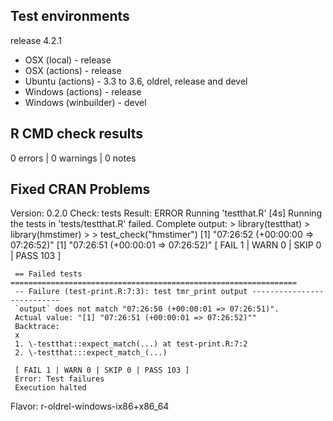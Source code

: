 ## Test environments

release 4.2.1

* OSX (local) - release
* OSX (actions) - release
* Ubuntu (actions) - 3.3 to 3.6, oldrel, release and devel
* Windows (actions) - release
* Windows (winbuilder) - devel

## R CMD check results

0 errors | 0 warnings | 0 notes

## Fixed CRAN Problems

Version: 0.2.0 
Check: tests 
Result: ERROR 
     Running 'testthat.R' [4s]
    Running the tests in 'tests/testthat.R' failed.
    Complete output:
     > library(testthat)
     > library(hmstimer)
     > 
     > test_check("hmstimer")
     [1] "07:26:52 (+00:00:00 => 07:26:52)"
     [1] "07:26:51 (+00:00:01 => 07:26:52)"
     [ FAIL 1 | WARN 0 | SKIP 0 | PASS 103 ]
     
     == Failed tests ================================================================
     -- Failure (test-print.R:7:3): test tmr_print output ---------------------------
     `output` does not match "07:26:50 (+00:00:01 => 07:26:51)".
     Actual value: "[1] "07:26:51 (+00:00:01 => 07:26:52)""
     Backtrace:
     x
     1. \-testthat::expect_match(...) at test-print.R:7:2
     2. \-testthat:::expect_match_(...)
     
     [ FAIL 1 | WARN 0 | SKIP 0 | PASS 103 ]
     Error: Test failures
     Execution halted 
Flavor: r-oldrel-windows-ix86+x86_64
